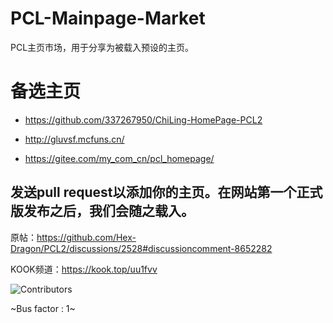 # PCL-Mainpage-Market

PCL主页市场，用于分享为被载入预设的主页。

# 备选主页

* https://github.com/337267950/ChiLing-HomePage-PCL2

* http://gluvsf.mcfuns.cn/

* https://gitee.com/my_com_cn/pcl_homepage/

## 发送pull request以添加你的主页。在网站第一个正式版发布之后，我们会随之载入。

原帖：https://github.com/Hex-Dragon/PCL2/discussions/2528#discussioncomment-8652282

KOOK频道：https://kook.top/uu1fvv

![Contributors](https://contrib.rocks/image?repo=MFn233/PCL-Mainpage-Market)

~Bus factor : 1~
